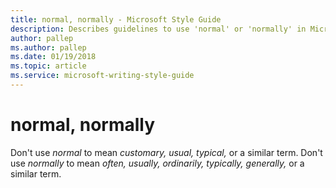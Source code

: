 ```yaml
---
title: normal, normally - Microsoft Style Guide
description: Describes guidelines to use 'normal' or 'normally' in Microsoft documents and provides alternates.
author: pallep
ms.author: pallep
ms.date: 01/19/2018
ms.topic: article
ms.service: microsoft-writing-style-guide
---
```


# normal, normally

Don't use *normal* to mean *customary, usual, typical,* or a similar term. Don't use *normally* to mean *often, usually, ordinarily, typically, generally,* or a similar term.
